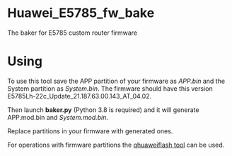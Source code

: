 # Huawei_E5785_fw_bake
The baker for E5785 custom router firmware

# Using

To use this tool save the APP partition of your firmware as *APP.bin* and the System partition as *System.bin*.
The firmware should have this version E5785Lh-22c_Update_21.187.63.00.143_AT_04.02.

Then launch **baker.py** (Python 3.8 is required) and it will generate APP.mod.bin and *System.mod.bin*.

Replace partitions in your firmware with generated ones.

For operations with firmware partitions the [qhuaweiflash tool](https://github.com/forth32/qhuaweiflash) can be used.
